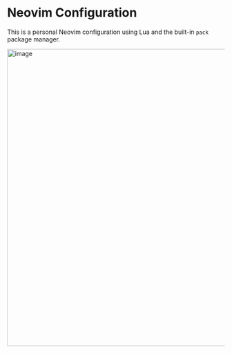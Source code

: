 # Neovim Configuration

This is a personal Neovim configuration using Lua and the built-in `pack` package manager.

<img width="1364" height="687" alt="image" src="https://github.com/user-attachments/assets/217da21e-855b-4094-8317-472b7376e38a" />

